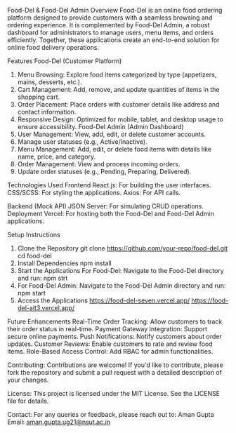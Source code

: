 Food-Del & Food-Del Admin
Overview
Food-Del is an online food ordering platform designed to provide customers with a seamless browsing and ordering experience. It is complemented by Food-Del Admin, a robust dashboard for administrators to manage users, menu items, and orders efficiently. Together, these applications create an end-to-end solution for online food delivery operations.

Features
Food-Del (Customer Platform)
1) Menu Browsing: Explore food items categorized by type (appetizers, mains, desserts, etc.).
2) Cart Management: Add, remove, and update quantities of items in the shopping cart.
3) Order Placement: Place orders with customer details like address and contact information.
4) Responsive Design: Optimized for mobile, tablet, and desktop usage to ensure accessibility.
Food-Del Admin (Admin Dashboard)
1) User Management:
View, add, edit, or delete customer accounts.
2) Manage user statuses (e.g., Active/Inactive).
3) Menu Management:
Add, edit, or delete food items with details like name, price, and category.
4) Order Management:
View and process incoming orders.
5) Update order statuses (e.g., Pending, Preparing, Delivered).

Technologies Used
Frontend
React.js: For building the user interfaces.
CSS/SCSS: For styling the applications.
Axios: For API calls.

Backend (Mock API)
JSON Server: For simulating CRUD operations.
Deployment
Vercel: For hosting both the Food-Del and Food-Del Admin applications.

Setup Instructions
1) Clone the Repository
   git clone https://github.com/your-repo/food-del.git
   cd food-del
2) Install Dependencies
   npm install
3) Start the Applications
   For Food-Del: Navigate to the Food-Del directory and run:
   npm strt
4) For Food-Del Admin: Navigate to the Food-Del Admin directory and run:
   npm start
5) Access the Applications
   https://food-del-seven.vercel.app/
   https://food-del-ait3.vercel.app/
   
Future Enhancements
Real-Time Order Tracking: Allow customers to track their order status in real-time.
Payment Gateway Integration: Support secure online payments.
Push Notifications: Notify customers about order updates.
Customer Reviews: Enable customers to rate and review food items.
Role-Based Access Control: Add RBAC for admin functionalities.

Contributing: 
Contributions are welcome! If you'd like to contribute, please fork the repository and submit a pull request with a detailed description of your changes.

License: 
This project is licensed under the MIT License. See the LICENSE file for details.

Contact:
For any queries or feedback, please reach out to:
Aman Gupta
Email: aman.gupta.ug21@nsut.ac.in


